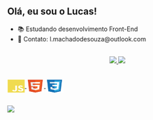 ## Olá, eu sou o Lucas!


<ul>
  <li>📚 Estudando desenvolvimento Front-End</li>
  <li>📧 Contato: l.machadodesouza@outlook.com</li>
</ul>

</br>

<div align="center">
  <a href="https://github.com/011luc">
  <img height="140em" src="https://github-readme-stats.vercel.app/api?username=011lucas&show_icons=true&theme=dracula&include_all_commits=true&count_private=true"/>
  <img height="140em" src="https://github-readme-stats.vercel.app/api/top-langs/?username=011lucas&layout=compact&langs_count=7&theme=dracula"/>
</div>
  
  </br>
  
  <div style="display: inline_block"><br>
  <img align="center" alt="Lucas-Js" height="30" width="40" src="https://raw.githubusercontent.com/devicons/devicon/master/icons/javascript/javascript-plain.svg">
  <img align="center" alt="Lucas-HTML" height="30" width="40" src="https://raw.githubusercontent.com/devicons/devicon/master/icons/html5/html5-original.svg">
  <img align="center" alt="Lucas-CSS" height="30" width="40" src="https://raw.githubusercontent.com/devicons/devicon/master/icons/css3/css3-original.svg">
  </div> 

  ##  
  
 <div>
      <a href="https://instagram.com/zzzzlucas" target="_blank"><img src="https://img.shields.io/badge/-Instagram-%23E4405F?style=for-the-badge&logo=instagram&logoColor=white" target="_blank"></a>
</div>

